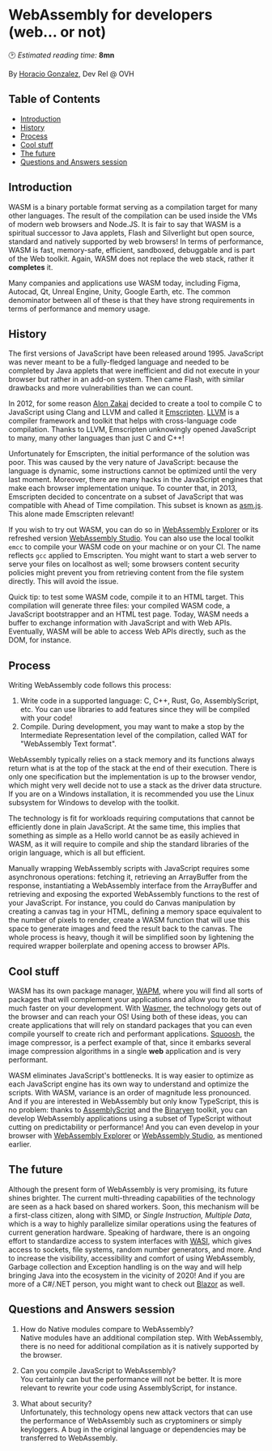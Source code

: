 # WebAssembly for developers (web&hellip; or not)
🕑 *Estimated reading time:* **8mn**

By [Horacio Gonzalez](https://twitter.com/lostinbrittany), Dev Rel @ OVH

## Table of Contents
  * [Introduction](#introduction)
  * [History](#history)
  * [Process](#process)
  * [Cool stuff](#cool-stuff)
  * [The future](#the-future)
  * [Questions and Answers session](#questions-and-answers-session)

## Introduction

WASM is a binary portable format serving as a compilation target for many other languages. The result of the compilation can be used inside the VMs of modern web browsers and Node.JS. It is fair to say that WASM is a spiritual successor to Java applets, Flash and Silverlight but open source, standard and natively supported by web browsers! In terms of performance, WASM is fast, memory-safe, efficient, sandboxed, debuggable and is part of the Web toolkit. Again, WASM does not replace the web stack, rather it **completes** it.

Many companies and applications use WASM today, including Figma, Autocad, Qt, Unreal Engine, Unity, Google Earth, etc. The common denominator between all of these is that they have strong requirements in terms of performance and memory usage.

## History

The first versions of JavaScript have been released around 1995. JavaScript was never meant to be a fully-fledged language and needed to be completed by Java applets that were inefficient and did not execute in your browser but rather in an add-on system. Then came Flash, with similar drawbacks and more vulnerabilities than we can count.

In 2012, for some reason [Alon Zakai](https://twitter.com/kripken) decided to create a tool to compile C to JavaScript using Clang and LLVM and called it [Emscripten](https://emscripten.org/). [LLVM](https://llvm.org/) is a compiler framework and toolkit that helps with cross-language code compilation. Thanks to LLVM, Emscripten unknowingly opened JavaScript to many, many other languages than just C and C++!

Unfortunately for Emscripten, the initial performance of the solution was poor. This was caused by the very nature of JavaScript: because the language is dynamic, some instructions cannot be optimized until the very last moment. Moreover, there are many hacks in the JavaScript engines that make each browser implementation unique. To counter that, in 2013, Emscripten decided to concentrate on a subset of JavaScript that was compatible with Ahead of Time compilation. This subset is known as [asm.js](http://asmjs.org/). This alone made Emscripten relevant!

If you wish to try out WASM, you can do so in [WebAssembly Explorer](https://mbebenita.github.io/WasmExplorer/) or its refreshed version [WebAssembly Studio](https://webassembly.studio/). You can also use the local toolkit `emcc` to compile your WASM code on your machine or on your CI. The name reflects `gcc` applied to Emscripten. You might want to start a web server to serve your files on localhost as well; some browsers content security policies might prevent you from retrieving content from the file system directly. This will avoid the issue.

Quick tip: to test some WASM code, compile it to an HTML target. This compilation will generate three files: your compiled WASM code, a JavaScript bootstrapper and an HTML test page. Today, WASM needs a buffer to exchange information with JavaScript and with Web APIs. Eventually, WASM will be able to access Web APIs directly, such as the DOM, for instance.

## Process

Writing WebAssembly code follows this process:
1. Write code in a supported language: C, C++, Rust, Go, AssemblyScript, etc. You can use libraries to add features since they will be compiled with your code!
2. Compile. During development, you may want to make a stop by the Intermediate Representation level of the compilation, called WAT for "WebAssembly Text format".

WebAssembly typically relies on a stack memory and its functions always return what is at the top of the stack at the end of their execution. There is only one specification but the implementation is up to the browser vendor, which might very well decide not to use a stack as the driver data structure. If you are on a Windows installation, it is recommended you use the Linux subsystem for Windows to develop with the toolkit.

The technology is fit for workloads requiring computations that cannot be efficiently done in plain JavaScript. At the same time, this implies that something as simple as a Hello world cannot be as easily achieved in WASM, as it will require to compile and ship the standard libraries of the origin language, which is all but efficient.

Manually wrapping WebAssembly scripts with JavaScript requires some asynchronous operations: fetching it, retrieving an ArrayBuffer from the response, instantiating a WebAssembly interface from the ArrayBuffer and retrieving and exposing the exported WebAssembly functions to the rest of your JavaScript. For instance, you could do Canvas manipulation by creating a canvas tag in your HTML, defining a memory space equivalent to the number of pixels to render, create a WASM function that will use this space to generate images and feed the result back to the canvas. The whole process is heavy, though it will be simplified soon by lightening the required wrapper boilerplate and opening access to browser APIs.

## Cool stuff

WASM has its own package manager, [WAPM](https://wapm.io/), where you will find all sorts of packages that will complement your applications and allow you to iterate much faster on your development. With [Wasmer](https://wapm.io/), the technology gets out of the browser and can reach your OS! Using both of these ideas, you can create applications that will rely on standard packages that you can even compile yourself to create rich and performant applications. [Squoosh](https://squoosh.app/), the image compressor, is a perfect example of that, since it embarks several image compression algorithms in a single **web** application and is very performant.

WASM eliminates JavaScript's bottlenecks. It is way easier to optimize as each JavaScript engine has its own way to understand and optimize the scripts. With WASM, variance is an order of magnitude less pronounced. And if you are interested in WebAssembly but only know TypeScript, this is no problem: thanks to [AssemblyScript](https://docs.assemblyscript.org/) and the [Binaryen](https://github.com/WebAssembly/binaryen) toolkit, you can develop WebAssembly applications using a subset of TypeScript without cutting on predictability or performance! And you can even develop in your browser with [WebAssembly Explorer](https://mbebenita.github.io/WasmExplorer/) or [WebAssembly Studio](https://webassembly.studio/), as mentioned earlier.

## The future

Although the present form of WebAssembly is very promising, its future shines brighter. The current multi-threading capabilities of the technology are seen as a hack based on shared workers. Soon, this mechanism will be a first-class citizen, along with SIMD, or _Single Instruction, Multiple Data_, which is a way to highly parallelize similar operations using the features of current generation hardware. Speaking of hardware, there is an ongoing effort to standardize access to system interfaces with [WASI](https://wasi.dev/), which gives access to sockets, file systems, random number generators, and more. And to increase the visibility, accessibility and comfort of using WebAssembly, Garbage collection and Exception handling is on the way and will help bringing Java into the ecosystem in the vicinity of 2020! And if you are more of a C#/.NET person, you might want to check out [Blazor](https://dotnet.microsoft.com/apps/aspnet/web-apps/blazor) as well.

## Questions and Answers session

1. How do Native modules compare to WebAssembly?  
Native modules have an additional compilation step. With WebAssembly, there is no need for additional compilation as it is natively supported by the browser.

1. Can you compile JavaScript to WebAssembly?  
You certainly can but the performance will not be better. It is more relevant to rewrite your code using AssemblyScript, for instance.

1. What about security?  
Unfortunately, this technology opens new attack vectors that can use the performance of WebAssembly such as cryptominers or simply keyloggers. A bug in the original language or dependencies may be transferred to WebAssembly.